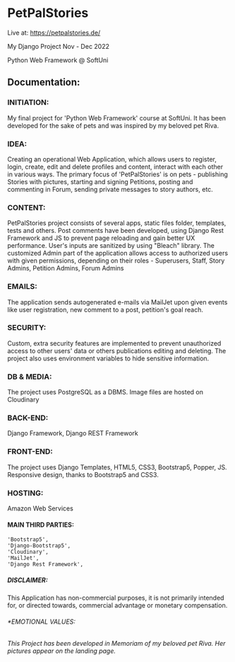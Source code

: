 # PetPalStories
Live at: https://petpalstories.de/

My Django Project Nov - Dec 2022

Python Web Framework @ SoftUni

## Documentation:

### INITIATION: 
My final project for 'Python Web Framework' course at SoftUni. It has been developed for the sake of pets and was inspired by my beloved pet Riva.

### IDEA: 
Creating an operational Web Application, which allows users to register, login, create, edit and delete profiles and content, interact with each other in various ways. 
The primary focus of 'PetPalStories' is on pets - publishing Stories with pictures, starting and signing Petitions, posting and commenting in Forum, sending private messages to story authors, etc.

### CONTENT: 
PetPalStories project consists of several apps, static files folder, templates, tests and others. 
Post comments have been developed, using Django Rest Framework and JS to prevent page reloading and gain better UX performance. User's inputs are sanitized by using "Bleach" library.
The customized Admin part of the application allows access to authorized users with given permissions, depending on their roles - Superusers, Staff, Story Admins, Petition Admins, Forum Admins

### EMAILS: 
The application sends autogenerated e-mails via MailJet upon given events like user registration, new comment to a post, petition's goal reach.

### SECURITY: 
Custom, extra security features are implemented to prevent unauthorized access to other users' data or others publications editing and deleting. The project also uses environment variables to hide sensitive information. 

### DB & MEDIA: 
The project uses PostgreSQL as a DBMS. Image files are hosted on Cloudinary

### BACK-END: 
Django Framework, Django REST Framework

### FRONT-END: 
The project uses Django Templates, HTML5, CSS3, Bootstrap5, Popper, JS. 
Responsive design, thanks to Bootstrap5 and CSS3.

### HOSTING: 
Amazon Web Services


#### MAIN THIRD PARTIES:

    'Bootstrap5',
    'Django-Bootstrap5',
    'Cloudinary',
    'MailJet',
    'Django Rest Framework',


##### DISCLAIMER: 
This Application has non-commercial purposes, it is not primarily intended for, or directed towards, commercial advantage or monetary compensation.

###### *EMOTIONAL VALUES: 
###### This Project has been developed in Memoriam of my beloved pet Riva. Her pictures appear on the landing page.